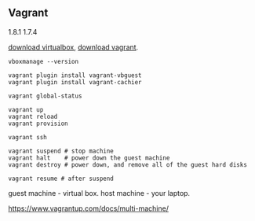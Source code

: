 Vagrant
-

1.8.1
1.7.4

[download virtualbox](https://www.virtualbox.org/wiki/Linux_Downloads),
[download vagrant](https://www.vagrantup.com/downloads.html).

````
vboxmanage --version
````

````
vagrant plugin install vagrant-vbguest
vagrant plugin install vagrant-cachier
````

````
vagrant global-status

vagrant up
vagrant reload
vagrant provision

vagrant ssh

vagrant suspend # stop machine
vagrant halt    # power down the guest machine
vagrant destroy # power down, and remove all of the guest hard disks

vagrant resume # after suspend
````

guest machine - virtual box.
host machine - your laptop.

https://www.vagrantup.com/docs/multi-machine/
